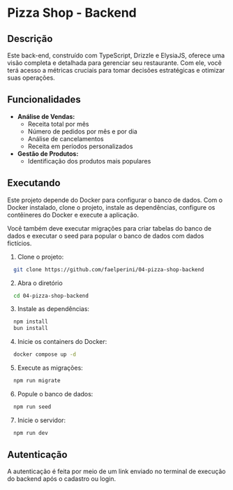 # Pizza Shop - Backend

## Descrição

Este back-end, construído com TypeScript, Drizzle e ElysiaJS, oferece uma visão completa e detalhada para gerenciar seu restaurante. Com ele, você terá acesso a métricas cruciais para tomar decisões estratégicas e otimizar suas operações.

## Funcionalidades

* **Análise de Vendas:**
  * Receita total por mês
  * Número de pedidos por mês e por dia
  * Análise de cancelamentos
  * Receita em períodos personalizados
* **Gestão de Produtos:**
  * Identificação dos produtos mais populares

## Executando

Este projeto depende do Docker para configurar o banco de dados. Com o Docker instalado, clone o projeto, instale as dependências, configure os contêineres do Docker e execute a aplicação.

Você também deve executar migrações para criar tabelas do banco de dados e executar o seed para popular o banco de dados com dados fictícios.

1. Clone o projeto:
```bash
  git clone https://github.com/faelperini/04-pizza-shop-backend
```
2. Abra o diretório
```bash
  cd 04-pizza-shop-backend
```

3. Instale as dependências:
```bash
  npm install
  bun install
```
4. Inicie os containers do Docker:
```bash
  docker compose up -d
```
5. Execute as migrações:
```bash
  npm run migrate
```
6. Popule o banco de dados:
```bash
  npm run seed
```
7. Inicie o servidor:
```bash
  npm run dev
```

## Autenticação

A autenticação é feita por meio de um link enviado no terminal de execução do backend após o cadastro ou login.
